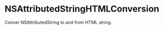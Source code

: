 NSAttributedStringHTMLConversion
================================

Conver NSAttributedString to and from HTML string.
